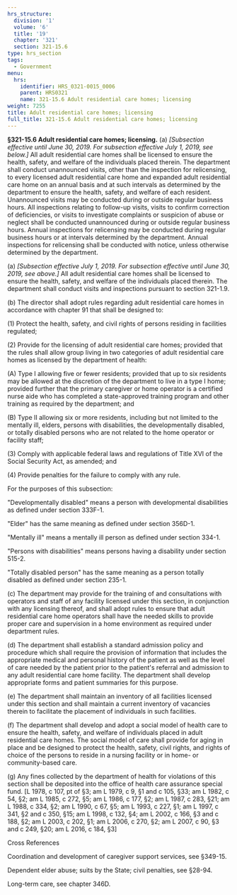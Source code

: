 ```yaml
---
hrs_structure:
  division: '1'
  volume: '6'
  title: '19'
  chapter: '321'
  section: 321-15.6
type: hrs_section
tags:
  - Government
menu:
  hrs:
    identifier: HRS_0321-0015_0006
    parent: HRS0321
    name: 321-15.6 Adult residential care homes; licensing
weight: 7255
title: Adult residential care homes; licensing
full_title: 321-15.6 Adult residential care homes; licensing
---
```

**§321-15.6 Adult residential care homes; licensing.** (a) _[Subsection effective until June 30, 2019\. For subsection effective July 1, 2019, see below.]_ All adult residential care homes shall be licensed to ensure the health, safety, and welfare of the individuals placed therein. The department shall conduct unannounced visits, other than the inspection for relicensing, to every licensed adult residential care home and expanded adult residential care home on an annual basis and at such intervals as determined by the department to ensure the health, safety, and welfare of each resident. Unannounced visits may be conducted during or outside regular business hours. All inspections relating to follow-up visits, visits to confirm correction of deficiencies, or visits to investigate complaints or suspicion of abuse or neglect shall be conducted unannounced during or outside regular business hours. Annual inspections for relicensing may be conducted during regular business hours or at intervals determined by the department. Annual inspections for relicensing shall be conducted with notice, unless otherwise determined by the department.

(a) _[Subsection effective July 1, 2019\. For subsection effective until June 30, 2019, see above.]_ All adult residential care homes shall be licensed to ensure the health, safety, and welfare of the individuals placed therein. The department shall conduct visits and inspections pursuant to section 321-1.9.

(b) The director shall adopt rules regarding adult residential care homes in accordance with chapter 91 that shall be designed to:

(1) Protect the health, safety, and civil rights of persons residing in facilities regulated;

(2) Provide for the licensing of adult residential care homes; provided that the rules shall allow group living in two categories of adult residential care homes as licensed by the department of health:

(A) Type I allowing five or fewer residents; provided that up to six residents may be allowed at the discretion of the department to live in a type I home; provided further that the primary caregiver or home operator is a certified nurse aide who has completed a state-approved training program and other training as required by the department; and

(B) Type II allowing six or more residents, including but not limited to the mentally ill, elders, persons with disabilities, the developmentally disabled, or totally disabled persons who are not related to the home operator or facility staff;

(3) Comply with applicable federal laws and regulations of Title XVI of the Social Security Act, as amended; and

(4) Provide penalties for the failure to comply with any rule.

For the purposes of this subsection:

"Developmentally disabled" means a person with developmental disabilities as defined under section 333F-1.

"Elder" has the same meaning as defined under section 356D-1.

"Mentally ill" means a mentally ill person as defined under section 334-1.

"Persons with disabilities" means persons having a disability under section 515-2.

"Totally disabled person" has the same meaning as a person totally disabled as defined under section 235-1.

(c) The department may provide for the training of and consultations with operators and staff of any facility licensed under this section, in conjunction with any licensing thereof, and shall adopt rules to ensure that adult residential care home operators shall have the needed skills to provide proper care and supervision in a home environment as required under department rules.

(d) The department shall establish a standard admission policy and procedure which shall require the provision of information that includes the appropriate medical and personal history of the patient as well as the level of care needed by the patient prior to the patient's referral and admission to any adult residential care home facility. The department shall develop appropriate forms and patient summaries for this purpose.

(e) The department shall maintain an inventory of all facilities licensed under this section and shall maintain a current inventory of vacancies therein to facilitate the placement of individuals in such facilities.

(f) The department shall develop and adopt a social model of health care to ensure the health, safety, and welfare of individuals placed in adult residential care homes. The social model of care shall provide for aging in place and be designed to protect the health, safety, civil rights, and rights of choice of the persons to reside in a nursing facility or in home- or community-based care.

(g) Any fines collected by the department of health for violations of this section shall be deposited into the office of health care assurance special fund. [L 1978, c 107, pt of §3; am L 1979, c 9, §1 and c 105, §33; am L 1982, c 54, §2; am L 1985, c 272, §5; am L 1986, c 177, §2; am L 1987, c 283, §21; am L 1988, c 334, §2; am L 1990, c 67, §5; am L 1993, c 227, §1; am L 1997, c 341, §2 and c 350, §15; am L 1998, c 132, §4; am L 2002, c 166, §3 and c 188, §2; am L 2003, c 202, §1; am L 2006, c 270, §2; am L 2007, c 90, §3 and c 249, §20; am L 2016, c 184, §3]

Cross References

Coordination and development of caregiver support services, see §349-15.

Dependent elder abuse; suits by the State; civil penalties, see §28-94.

Long-term care, see chapter 346D.